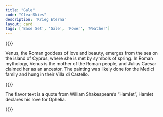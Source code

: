 ```yaml
---
title: "Gale"
code: "ClearSkies"
description: 'Krieg Eterna'
layout: card
tags: ['Base Set', 'Gale', 'Power', 'Weather']
---
```

{{<card-detail-page title="ClearSkies" artwork="The Birth of Venus by Sandro Botticelli (1485)" attr="William Shakespeare" book="Hamlet">}}
<p>
Venus, the Roman goddess of love and beauty, emerges from the sea on the island of Cyprus, where she is met by symbols of spring.  In Roman mythology, Venus is the mother of the Roman people, and Julius Caesar claimed her as an ancestor.  The painting was likely done for the Medici family and hung in their Villa di Castello. 
</p>
{{<card-detail-image file="ophelia.jpg" caption="Ophelia by John Everett Millais (1851)">}}
<p>
The flavor text is a quote from William Shakespeare’s “Hamlet”, Hamlet declares his love for Ophelia.
</p>
{{</card-detail-page>}}